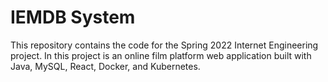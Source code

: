 # IEMDB System

This repository contains the code for the Spring 2022 Internet Engineering project.
In this project is an online film platform web application built with Java, MySQL, React, Docker, and Kubernetes.
